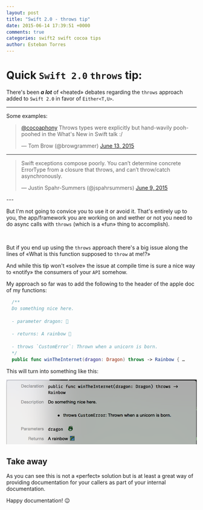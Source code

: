 ```yaml
---
layout: post
title: "Swift 2.0 - throws tip"
date: 2015-06-14 17:39:51 +0000
comments: true
categories: swift2 swift cocoa tips
author: Esteban Torres
---
```


# Quick `Swift 2.0` `throws` tip:

There's been __*a lot*__ of «heated» debates regarding the `throws` approach added to `Swift 2.0` in favor of `Either<T,U>`.

---
Some examples: 
<blockquote class="twitter-tweet" lang="en"><p lang="en" dir="ltr"><a href="https://twitter.com/cocoaphony">@cocoaphony</a> Throws types were explicitly but hand-wavily pooh-poohed in the What&#39;s New in Swift talk :/</p>&mdash; Tom Brow (@browgrammer) <a href="https://twitter.com/browgrammer/status/609841773284724737">June 13, 2015</a></blockquote>
<script async src="//platform.twitter.com/widgets.js" charset="utf-8"></script>

<!-- more -->

---
<blockquote class="twitter-tweet" lang="en"><p lang="en" dir="ltr">Swift exceptions compose poorly. You can’t determine concrete ErrorType from a closure that throws, and can’t throw/catch asynchronously.</p>&mdash; Justin Spahr-Summers (@jspahrsummers) <a href="https://twitter.com/jspahrsummers/status/608066730250924032">June 9, 2015</a></blockquote>
<script async src="//platform.twitter.com/widgets.js" charset="utf-8"></script>
---

But I'm not going to convice you to use it or avoid it. That's entirely up to you, the app/framework you are working on and wether or not you need to do async calls with `throws` (which is a «fun» thing to accomplish).

<br/>

But if you end up using the `throws` approach there's a big issue along the lines of «What is this function supposed to `throw` at me!?»

And while this tip won't «solve» the issue at compile time is sure a nice way to «notify» the consumers of your `API` somehow.

My approach so far was to add the following to the header of the apple doc of my functions:

```swift
  /**
  Do something nice here.
  
  - parameter dragon: 🐉
  
  - returns: A rainbow 🌈

  - throws `CustomError`: Thrown when a unicorn is born.
  */
  public func winTheInternet(dragon: Dragon) throws -> Rainbow { …
```

This will turn into something like this:

![](/images/posts/20150614/swif2_throws_documentation.png)


## Take away

As you can see this is not a «perfect» solution but is at least a great way of providing documentation for your callers as part of your internal documentation.

Happy documentation! 😉

